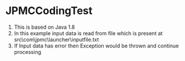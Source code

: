 # JPMCCodingTest
1. This is based on Java 1.8
2. In this example input data is read from file which is present at src\com\jpmc\launcher\inputfile.txt
3. If Input data has error then Exception would be thrown and continue processing 

